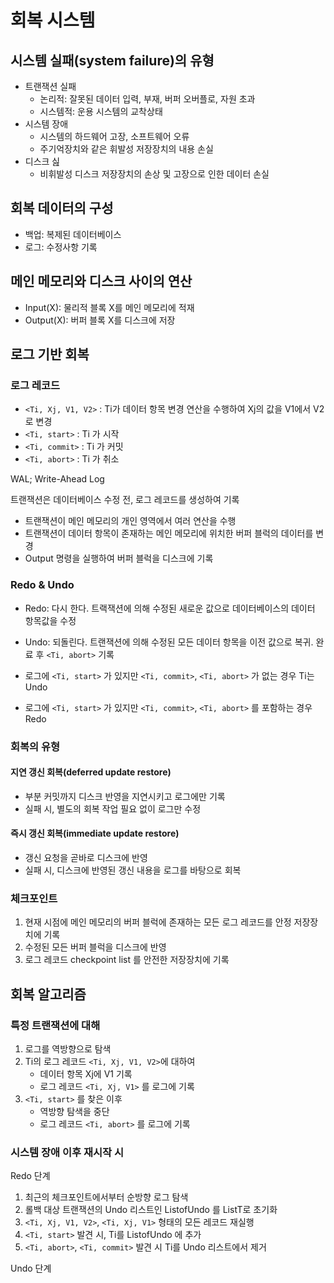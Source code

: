 # 회복 시스템

## 시스템 실패(system failure)의 유형

* 트랜잭션 실패
  * 논리적: 잘못된 데이터 입력, 부재, 버퍼 오버플로, 자원 초과
  * 시스템적: 운용 시스템의 교착상태
* 시스템 장애
  * 시스템의 하드웨어 고장, 소프트웨어 오류
  * 주기억장치와 같은 휘발성 저장장치의 내용 손실
* 디스크 싪 
  * 비휘발성 디스크 저장장치의 손상 및 고장으로 인한 데이터 손실

## 회복 데이터의 구성

* 백업: 복제된 데이터베이스
* 로그: 수정사항 기록

## 메인 메모리와 디스크 사이의 연산

* Input(X): 물리적 블록 X를 메인 메모리에 적재
* Output(X): 버퍼 블록 X를 디스크에 저장

## 로그 기반 회복

### 로그 레코드

* `<Ti, Xj, V1, V2>` : Ti가 데이터 항목 변경 연산을 수행하여 Xj의 값을 V1에서 V2로 변경
* `<Ti, start>` : Ti 가 시작
* `<Ti, commit>` : Ti 가 커밋
* `<Ti, abort>` : Ti 가 취소

WAL; Write-Ahead Log

트랜잭션은 데이터베이스 수정 전, 로그 레코드를 생성하여 기록

* 트랜잭션이 메인 메모리의 개인 영역에서 여러 연산을 수행
* 트랜잭션이 데이터 항목이 존재하는 메인 메모리에 위치한 버퍼 블럭의 데이터를 변경
* Output 명령을 실행하여 버퍼 블럭을 디스크에 기록

### Redo & Undo

* Redo: 다시 한다. 트랙잭션에 의해 수정된 새로운 값으로 데이터베이스의 데이터 항목값을 수정
* Undo: 되돌린다. 트랜잭션에 의해 수정된 모든 데이터 항목을 이전 값으로 복귀. 완료 후 `<Ti, abort>` 기록

* 로그에 `<Ti, start>` 가 있지만 `<Ti, commit>`, `<Ti, abort>` 가 없는 경우 Ti는 Undo
* 로그에 `<Ti, start>` 가 있지만 `<Ti, commit>`, `<Ti, abort>` 를 포함하는 경우 Redo

### 회복의 유형

#### 지연 갱신 회복(deferred update restore)

* 부분 커밋까지 디스크 반영을 지연시키고 로그에만 기록
* 실패 시, 별도의 회복 작업 필요 없이 로그만 수정

#### 즉시 갱신 회복(immediate update restore)

* 갱신 요청을 곧바로 디스크에 반영
* 실패 시, 디스크에 반영된 갱신 내용을 로그를 바탕으로 회복

### 체크포인트

1. 현재 시점에 메인 메모리의 버퍼 블럭에 존재하는 모든 로그 레코드를 안정 저장장치에 기록
2. 수정된 모든 버퍼 블럭을 디스크에 반영
3. 로그 레코드 checkpoint list 를 안전한 저장장치에 기록

## 회복 알고리즘

### 특정 트랜잭션에 대해

1. 로그를 역방향으로 탐색
2. Ti의 로그 레코드 `<Ti, Xj, V1, V2>`에 대하여
   * 데이터 항목 Xj에 V1 기록
   * 로그 레코드 `<Ti, Xj, V1>` 를 로그에 기록
3. `<Ti, start>` 를 찾은 이후
   * 역방향 탐색을 중단
   * 로그 레코드 `<Ti, abort>` 를 로그에 기록

### 시스템 장애 이후 재시작 시

Redo 단계

1. 최근의 체크포인트에서부터 순방향 로그 탐색
2. 롤백 대상 트랜잭션의 Undo 리스트인 ListofUndo 를 ListT로 초기화
3. `<Ti, Xj, V1, V2>`, `<Ti, Xj, V1>` 형태의 모든 레코드 재실행
4. `<Ti, start>` 발견 시, Ti를 ListofUndo 에 추가
5. `<Ti, abort>`, `<Ti, commit>` 발견 시 Ti를 Undo 리스트에서 제거

Undo 단계
